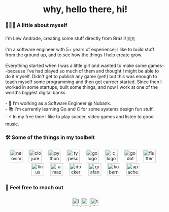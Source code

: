 <h1 align="center">why, hello there, hi!</h1>

###

<h3 align="left">👩🏽‍💻  A little about myself</h3>

###

<p align="left">I'm Lew Andrade, creating some stuff directly from Brazil! 🇧🇷<br><br>I'm a software engineer with 5+ years of experience; I like to build stuff from the ground up, and to see how the things I help create grow. <br><br>Everything started when I was a little girl and wanted to make some games--because I've had played so much of them and thought I might be able to do it myself. Didn't get to publish any game (yet!) but this was enough to teach myself some programming and then get carreer started. Since then I worked in some startups, built some things, and now I work at one of the world's biggest digital banks<br><br>- 🔭 I’m working as a Software Engineer @ Nubank.<br>- 📚 I'm currently learning Go and C for some systems design fun stuff.<br>- ⚡ In my free time I like to play soccer, video games and listen to good music.</p>

###

<h3 align="left">🛠 Some of the things in my toolbelt</h3>

###

<div align="center">
  <img src="https://skillicons.dev/icons?i=neovim" height="40" alt="neovim logo"  />
  <img width="12" />
  <img src="https://skillicons.dev/icons?i=clojure" height="40" alt="clojure logo"  />
  <img width="12" />
  <img src="https://skillicons.dev/icons?i=py" height="40" alt="python logo"  />
  <img width="12" />
  <img src="https://skillicons.dev/icons?i=ts" height="40" alt="typescript logo"  />
  <img width="12" />
  <img src="https://skillicons.dev/icons?i=go" height="40" alt="go logo"  />
  <img width="12" />
  <img src="https://skillicons.dev/icons?i=c" height="40" alt="c logo"  />
  <img width="12" />
  <img src="https://skillicons.dev/icons?i=godot" height="40" alt="godot logo"  />
  <img width="12" />
  <img src="https://skillicons.dev/icons?i=flutter" height="40" alt="flutter logo"  />
  <img width="12" />
  <img src="https://skillicons.dev/icons?i=linux" height="40" alt="linux logo"  />
  <img width="12" />
  <img src="https://skillicons.dev/icons?i=aws" height="40" alt="amazonwebservices logo"  />
  <img width="12" />
  <img src="https://skillicons.dev/icons?i=docker" height="40" alt="docker logo"  />
  <img width="12" />
  <img src="https://skillicons.dev/icons?i=grafana" height="40" alt="grafana logo"  />
  <img width="12" />
  <img src="https://skillicons.dev/icons?i=kubernetes" height="40" alt="kubernetes logo"  />
  <img width="12" />
  <img src="https://skillicons.dev/icons?i=kafka" height="40" alt="apachekafka logo"  />
</div>

###

<h3 align="left">💬 Feel free to reach out</h3>

###

<div align="center">
  <a href="https://linkedin.com/in/lewandrade" target="_blank">
    <img src="https://img.shields.io/static/v1?message=LinkedIn&logo=linkedin&label=&color=0077B5&logoColor=white&labelColor=&style=for-the-badge" height="25" alt="linkedin logo"  />
  </a>
  <a href="mailto:andrade.lew@gmail.com" target="_blank">
    <img src="https://img.shields.io/static/v1?message=Gmail&logo=gmail&label=&color=D14836&logoColor=white&labelColor=&style=for-the-badge" height="25" alt="gmail logo"  />
  </a>
  <a href="https://t.me/lewzinha" target="_blank">
    <img src="https://img.shields.io/static/v1?message=Telegram&logo=telegram&label=&color=2CA5E0&logoColor=white&labelColor=&style=for-the-badge" height="25" alt="telegram logo"  />
  </a>
</div>

###

